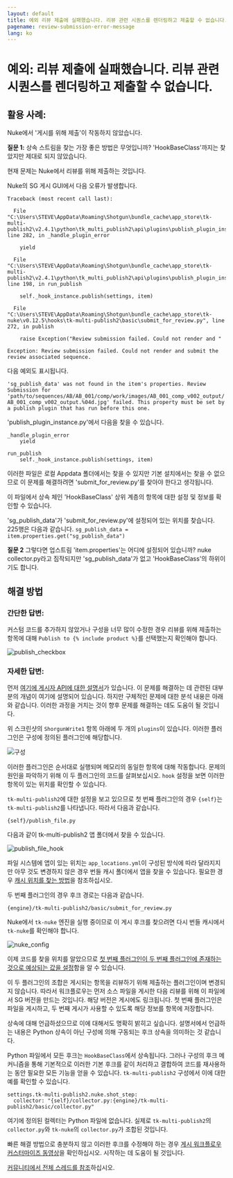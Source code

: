 ```yaml
---
layout: default
title: 예외 리뷰 제출에 실패했습니다. 리뷰 관련 시퀀스를 렌더링하고 제출할 수 없습니다.
pagename: review-submission-error-message
lang: ko
---
```


# 예외: 리뷰 제출에 실패했습니다. 리뷰 관련 시퀀스를 렌더링하고 제출할 수 없습니다.

## 활용 사례:

Nuke에서 '게시를 위해 제출'이 작동하지 않았습니다.

**질문 1:**
상속 스트림을 찾는 가장 좋은 방법은 무엇입니까? 'HookBaseClass'까지는 찾았지만 제대로 되지 않았습니다.

현재 문제는 Nuke에서 리뷰를 위해 제출하는 것입니다.

Nuke의 SG 게시 GUI에서 다음 오류가 발생합니다.


    Traceback (most recent call last):

      File "C:\Users\STEVE\AppData\Roaming\Shotgun\bundle_cache\app_store\tk-multi-publish2\v2.4.1\python\tk_multi_publish2\api\plugins\publish_plugin_instance.py", line 282, in _handle_plugin_error

        yield

      File "C:\Users\STEVE\AppData\Roaming\Shotgun\bundle_cache\app_store\tk-multi-publish2\v2.4.1\python\tk_multi_publish2\api\plugins\publish_plugin_instance.py", line 198, in run_publish

        self._hook_instance.publish(settings, item)

      File "C:\Users\STEVE\AppData\Roaming\Shotgun\bundle_cache\app_store\tk-nuke\v0.12.5\hooks\tk-multi-publish2\basic\submit_for_review.py", line 272, in publish

        raise Exception("Review submission failed. Could not render and "

    Exception: Review submission failed. Could not render and submit the review associated sequence.

다음 예외도 표시됩니다.

`'sg_publish_data' was not found in the item's properties. Review Submission for 'path/to/sequences/AB/AB_001/comp/work/images/AB_001_comp_v002_output/AB_001_comp_v002_output.%04d.jpg' failed. This property must be set by a publish plugin that has run before this one.`


'publish_plugin_instance.py'에서 다음을 찾을 수 있습니다.


    _handle_plugin_error
        yield

    run_publish
        self._hook_instance.publish(settings, item)

이러한 파일은 로컬 Appdata 폴더에서는 찾을 수 있지만 기본 설치에서는 찾을 수 없으므로 이 문제를 해결하려면 'submit_for_review.py'를 찾아야 한다고 생각됩니다.

이 파일에서 상속 체인 'HookBaseClass' 상위 계층의 항목에 대한 설정 및 정보를 확인할 수 있습니다.

'sg_publish_data'가 'submit_for_review.py'에 설정되어 있는 위치를 찾습니다. 225행은 다음과 같습니다. `sg_publish_data = item.properties.get("sg_publish_data")`

**질문 2**
그렇다면 업스트림 'item.properties'는 어디에 설정되어 있습니까? nuke collector.py라고 짐작되지만 'sg_publish_data'가 없고 'HookBaseClass'의 하위이기도 합니다.

## 해결 방법

### 간단한 답변:

커스텀 코드를 추가하지 않았거나 구성을 너무 많이 수정한 경우 리뷰를 위해 제출하는 항목에 대해 `Publish to {% include product %}`를 선택했는지 확인해야 합니다.

![publish_checkbox](images/review-submission-error-message-01.jpeg)

### 자세한 답변:

먼저 [여기에 게시자 API에 대한 설명서](https://developer.shotgridsoftware.com/tk-multi-publish2/)가 있습니다. 이 문제를 해결하는 데 관련된 대부분의 개념이 여기에 설명되어 있습니다. 하지만 구체적인 문제에 대한 분석 내용은 아래와 같습니다. 이러한 과정을 거치는 것이 향후 문제를 해결하는 데도 도움이 될 것입니다.

위 스크린샷의 `ShorgunWrite1` 항목 아래에 두 개의 `plugins`이 있습니다. 이러한 플러그인은 구성에 정의된 플러그인에 해당합니다.

![구성](images/review-submission-error-message-02.jpeg)

이러한 플러그인은 순서대로 실행되며 메모리의 동일한 항목에 대해 작동합니다. 문제의 원인을 파악하기 위해 이 두 플러그인의 코드를 살펴보십시오. `hook` 설정을 보면 이러한 항목이 있는 위치를 확인할 수 있습니다.

`tk-multi-publish2`에 대한 설정을 보고 있으므로 첫 번째 플러그인의 경우 `{self}`는 `tk-multi-publish2`를 나타냅니다. 따라서 다음과 같습니다.
```
{self}/publish_file.py
```
다음과 같이 tk-multi-publish2 앱 폴더에서 찾을 수 있습니다.

![publish_file_hook](images/review-submission-error-message-03.jpeg)

파일 시스템에 앱이 있는 위치는 `app_locations.yml`이 구성된 방식에 따라 달라지지만 아무 것도 변경하지 않은 경우 번들 캐시 폴더에서 앱을 찾을 수 있습니다. 필요한 경우 [캐시 위치를 찾는 방법](https://developer.shotgridsoftware.com/ko/7c9867c0/)을 참조하십시오.

두 번째 플러그인의 경우 후크 경로는 다음과 같습니다.
```
{engine}/tk-multi-publish2/basic/submit_for_review.py
```
Nuke에서 `tk-nuke` 엔진을 실행 중이므로 이 게시 후크를 찾으려면 다시 번들 캐시에서 `tk-nuke`를 확인해야 합니다.

![nuke_config](images/review-submission-error-message-04.jpeg)

이제 코드를 찾을 위치를 알았으므로 [첫 번째 플러그인이 두 번째 플러그인에 존재하는 것으로 예상되는 값을 설정](https://github.com/shotgunsoftware/tk-multi-publish2/blob/a83e35dbf1a85eac7c3abd7e7f5509a42a8b8cf1/hooks/publish_file.py#L425)함을 알 수 있습니다.

이 두 플러그인의 조합은 게시되는 항목을 리뷰하기 위해 제출하는 플러그인이며 변경되지 않습니다. 따라서 워크플로우는 먼저 소스 파일을 게시한 다음 리뷰를 위해 이 파일에서 SG 버전을 만드는 것입니다. 해당 버전은 게시에도 링크됩니다. 첫 번째 플러그인은 파일을 게시하고, 두 번째 게시가 사용할 수 있도록 해당 정보를 항목에 저장합니다.

상속에 대해 언급하셨으므로 이에 대해서도 명확히 밝히고 싶습니다. 설명서에서 언급하는 내용은 Python 상속이 아닌 구성에 의해 구동되는 후크 상속을 의미하는 것 같습니다.

Python 파일에서 모든 후크는 `HookBaseClass`에서 상속됩니다. 그러나 구성의 후크 메커니즘을 통해 기본적으로 이러한 기본 후크를 같이 처리하고 결합하여 코드를 재사용하는 동안 필요한 모든 기능을 얻을 수 있습니다. `tk-multi-publish2` 구성에서 이에 대한 예를 확인할 수 있습니다.

```
settings.tk-multi-publish2.nuke.shot_step:
  collector: "{self}/collector.py:{engine}/tk-multi-publish2/basic/collector.py"
```

여기에 정의된 컬렉터는 Python 파일에 없습니다. 실제로 `tk-multi-publish2`의 `collector.py`와 `tk-nuke`의 `collector.py`가 조합된 것입니다.

빠른 해결 방법으로 충분하지 않고 이러한 후크를 수정해야 하는 경우 [게시 워크플로우 커스터마이즈 동영상](https://developer.shotgridsoftware.com/ko/869a6fab/#shotgrid-toolkit-webinar-videos)을 확인하십시오. 시작하는 데 도움이 될 것입니다.

[커뮤니티에서 전체 스레드를 참조](https://community.shotgridsoftware.com/t/nuke-submit-for-review-py/10026)하십시오.

